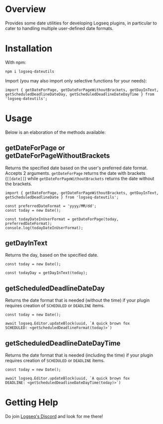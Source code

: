 # Overview

Provides some date utilities for developing Logseq plugins, in particular to cater to handling multiple user-defined date formats.

# Installation

With npm:

```
npm i logseq-dateutils
```

Import (you may also import only selective functions for your needs):

```
import { getDateForPage, getDateForPageWithoutBrackets, getDayInText, getScheduledDeadlineDateDay, getScheduledDeadlineDateDayTime } from 'logseq-dateutils';
```

# Usage

Below is an elaboration of the methods available:

## getDateForPage or getDateForPageWithoutBrackets

Returns the specified date based on the user's preferred date format. Accepts 2 arguments. `getDateForPage` returns the date with brackets (`[[date]]`) while `getDateForPageWithoutBrackets` returns the date without the brackets.

```
import { getDateForPage, getDateForPageWithoutBrackets, getDayInText, getScheduledDeadlineDate } from 'logseq-dateutils';

const preferredDateFormat = 'yyyy/MM/dd';
const today = new Date();

const todayDateInUserFormat = getDateForPage(today, preferredDateFormat);
console.log(todayDateInUserFormat);
```

## getDayInText

Returns the day, based on the specified date.

```
const today = new Date();

const todayDay = getDayInText(today);
```

## getScheduledDeadlineDateDay

Returns the date format that is needed (without the time) if your plugin requires creation of `SCHEDULED` or `DEADLINE` items.

```
const today = new Date();

await logseq.Editor.updateBlock(uuid, `A quick brown fox
SCHEDULED: <getScheduledDeadlineFormat(today)>`)
```

## getScheduledDeadlineDateDayTime

Returns the date format that is needed (including the time) if your plugin requires creation of `SCHEDULED` or `DEADLINE` items.

```
const today = new Date();

await logseq.Editor.updateBlock(uuid, `A quick brown fox
DEADLINE: <getScheduledDeadlineDateDayTime(today)>`)
```

# Getting Help

Do join [Logseq's Discord](https://discord.gg/KpN4eHY) and look for me there!
